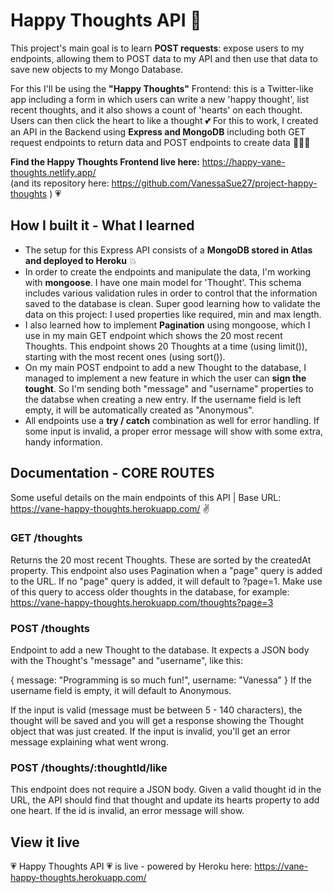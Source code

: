 # Happy Thoughts API 💌

This project's main goal is to learn **POST requests**: expose users to my endpoints, allowing them to POST data to my API and then use that data to save new objects to my Mongo Database.

For this I'll be using the **"Happy Thoughts"** Frontend: this is a Twitter-like app including a form in which users can write a new 'happy thought', list recent thoughts, and it also shows a count of 'hearts' on each thought. Users can then click the heart to like a thought 💕
For this to work, I created an API in the Backend using **Express and MongoDB** including both GET request endpoints to return data and POST endpoints to create data 💪👩‍💻

**Find the Happy Thoughts Frontend live here:** https://happy-vane-thoughts.netlify.app/  
(and its repository here: https://github.com/VanessaSue27/project-happy-thoughts ) 💗

## How I built it - What I learned

- The setup for this Express API consists of a **MongoDB stored in Atlas and deployed to Heroku** 💥
- In order to create the endpoints and manipulate the data, I'm working with **mongoose**. I have one main model for 'Thought'. This schema includes various validation rules in order to control that the information saved to the database is clean. Super good learning how to validate the data on this project: I used properties like required, min and max length.
- I also learned how to implement **Pagination** using mongoose, which I use in my main GET endpoint which shows the 20 most recent Thoughts. This endpoint shows 20 Thoughts at a time (using limit()), starting with the most recent ones (using sort()).
- On my main POST endpoint to add a new Thought to the database, I managed to implement a new feature in which the user can **sign the tought**. So I'm sending both "message" and "username" properties to the databse when creating a new entry. If the username field is left empty, it will be automatically created as "Anonymous".
- All endpoints use a **try / catch** combination as well for error handling. If some input is invalid, a proper error message will show with some extra, handy information.

## Documentation - CORE ROUTES

Some useful details on the main endpoints of this API | Base URL: https://vane-happy-thoughts.herokuapp.com/ ✌

### GET /thoughts
Returns the 20 most recent Thoughts. These are sorted by the createdAt property. This endpoint also uses Pagination when a "page" query is added to the URL. If no "page" query is added, it will default to ?page=1. Make use of this query to access older thoughts in the database, for example: https://vane-happy-thoughts.herokuapp.com/thoughts?page=3

### POST /thoughts
Endpoint to add a new Thought to the database. It expects a JSON body with the Thought's "message" and "username", like this:

{ message: "Programming is so much fun!", username: "Vanessa" }
If the username field is empty, it will default to Anonymous.

If the input is valid (message must be between 5 - 140 characters), the thought will be saved and you will get a response showing the Thought object that was just created. If the input is invalid, you'll get an error message explaining what went wrong.

### POST /thoughts/:thoughtId/like
This endpoint does not require a JSON body. Given a valid thought id in the URL, the API should find that thought and update its hearts property to add one heart. If the id is invalid, an error message will show.

## View it live

💗 Happy Thoughts API 💗 is live - powered by Heroku here: https://vane-happy-thoughts.herokuapp.com/
